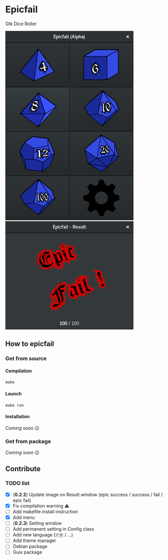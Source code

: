 # Epicfail
Gtk Dice Roller

![Epicfail main window](/Doc/Screen/Alpha_0.2.1.png)
![Epicfail result window](/Doc/Screen/Alpha_0.2.1_Result.png)

## How to epicfail
### Get from source
#### Compilation
```shell
make
```

#### Launch
```shell
make run
```

#### Installation
_Coming soon_ :wink:

### Get from package
_Coming soon_ :wink:

## Contribute
### TODO list
 - [x] (**0.2.2**) Update image on Result window (epic success / success / fail / epic fail)
 - [x] Fix compilation warning :warning:
 - [ ] Add makefile install instruction
 - [x] Add menu
 - [ ] (**0.2.3**) Setting window
 - [ ] Add permanent setting in Config class
 - [ ] Add new language (:fr: / ...)
 - [ ] Add theme manager
 - [ ] Debian package 
 - [ ] Guix package

